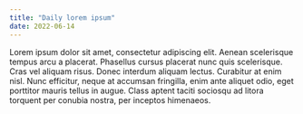 ```yaml
---
title: "Daily lorem ipsum"
date: 2022-06-14
---
```


Lorem ipsum dolor sit amet, consectetur adipiscing elit. Aenean scelerisque tempus arcu a placerat. Phasellus cursus placerat nunc quis scelerisque. Cras vel aliquam risus. Donec interdum aliquam lectus. Curabitur at enim nisl. Nunc efficitur, neque at accumsan fringilla, enim ante aliquet odio, eget porttitor mauris tellus in augue. Class aptent taciti sociosqu ad litora torquent per conubia nostra, per inceptos himenaeos.
